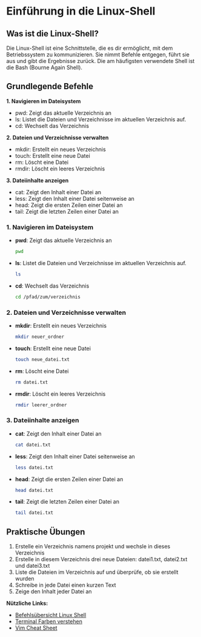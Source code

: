 # Einführung in die Linux-Shell
## Was ist die Linux-Shell?
Die Linux-Shell ist eine Schnittstelle, die es dir ermöglicht, mit dem Betriebssystem zu kommunizieren. Sie nimmt Befehle entgegen, führt sie aus und gibt die Ergebnisse zurück. Die am häufigsten verwendete Shell ist die Bash (Bourne Again Shell).


## Grundlegende Befehle
**1. Navigieren im Dateisystem**
- pwd: Zeigt das aktuelle Verzeichnis an
- ls: Listet die Dateien und Verzeichnisse im aktuellen Verzeichnis auf.
- cd: Wechselt das Verzeichnis

**2. Dateien und Verzeichnisse verwalten**
- mkdir: Erstellt ein neues Verzeichnis
- touch: Erstellt eine neue Datei
- rm: Löscht eine Datei
- rmdir: Löscht ein leeres Verzeichnis

**3. Dateiinhalte anzeigen**
- cat: Zeigt den Inhalt einer Datei an
- less: Zeigt den Inhalt einer Datei seitenweise an
- head: Zeigt die ersten Zeilen einer Datei an
- tail: Zeigt die letzten Zeilen einer Datei an
### 1. Navigieren im Dateisystem

- **pwd**: Zeigt das aktuelle Verzeichnis an
    
    ```bash
    pwd
    ```
    
    
    
- **ls**: Listet die Dateien und Verzeichnisse im aktuellen Verzeichnis auf.
    
    ```bash
    ls
    ```
    
    
    
- **cd**: Wechselt das Verzeichnis
    
    ```bash
    cd /pfad/zum/verzeichnis
    ```
    
    
    

### 2. Dateien und Verzeichnisse verwalten

- **mkdir**: Erstellt ein neues Verzeichnis
    
    ```bash
    mkdir neuer_ordner
    ```
    
    
    
- **touch**: Erstellt eine neue Datei
    
    ```bash
    touch neue_datei.txt
    ```
    
    
    
- **rm**: Löscht eine Datei
    
    ```bash
    rm datei.txt
    ```
    
    
    
- **rmdir**: Löscht ein leeres Verzeichnis
    
    ```bash
    rmdir leerer_ordner
    ```
    
    
    

### 3. Dateiinhalte anzeigen

- **cat**: Zeigt den Inhalt einer Datei an
    
    ```bash
    cat datei.txt
    ```
    
    
    
- **less**: Zeigt den Inhalt einer Datei seitenweise an
    
    ```bash
    less datei.txt
    ```
    
    
    
- **head**: Zeigt die ersten Zeilen einer Datei an
    
    ```bash
    head datei.txt
    ```
    
    
    
- **tail**: Zeigt die letzten Zeilen einer Datei an
    
    ```bash
    tail datei.txt
    ```
    
    
## Praktische Übungen

1. Erstelle ein Verzeichnis namens projekt und wechsle in dieses Verzeichnis
2. Erstelle in diesem Verzeichnis drei neue Dateien: datei1.txt, datei2.txt und datei3.txt
3. Liste die Dateien im Verzeichnis auf und überprüfe, ob sie erstellt wurden
4. Schreibe in jede Datei einen kurzen Text
5. Zeige den Inhalt jeder Datei an



**Nützliche Links:**
- [Befehlsübersicht Linux Shell](https://wiki.ubuntuusers.de/Shell/Befehls%C3%BCbersicht/)
- [Terminal Farben verstehen](https://www.crstin.com/de/terminal-colors/)
- [Vim Cheat Sheet](https://vim.rtorr.com/lang/de_de)
